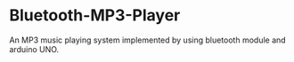 # Bluetooth-MP3-Player
An MP3 music playing system implemented by using bluetooth module and arduino UNO.
